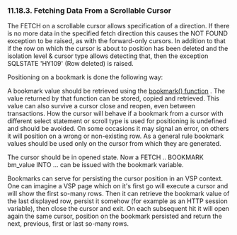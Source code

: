 <div id="plscrollfetch" class="section">

<div class="titlepage">

<div>

<div>

### 11.18.3. Fetching Data From a Scrollable Cursor

</div>

</div>

</div>

The FETCH on a scrollable cursor allows specification of a direction. If
there is no more data in the specified fetch direction this causes the
NOT FOUND exception to be raised, as with the forward-only cursors. In
addition to that if the row on which the cursor is about to position has
been deleted and the isolation level & cursor type allows detecting
that, then the exception SQLSTATE 'HY109' (Row deleted) is raised.

Positioning on a bookmark is done the following way:

A bookmark value should be retrieved using the
<a href="fn_bookmark.html" class="link" title="bookmark">bookmark()
function</a> . The value returned by that function can be stored, copied
and retrieved. This value can also survive a cursor close and reopen,
even between transactions. How the cursor will behave if a bookmark from
a cursor with different select statement or scroll type is used for
positioning is undefined and should be avoided. On some occasions it may
signal an error, on others it will position on a wrong or non-existing
row. As a general rule bookmark values should be used only on the cursor
from which they are generated.

The cursor should be in opened state. Now a FETCH .. BOOKMARK bm_value
INTO ... can be issued with the bookmark variable.

Bookmarks can serve for persisting the cursor position in an VSP
context. One can imagine a VSP page which on it's first go will execute
a cursor and will show the first so-many rows. Then it can retrieve the
bookmark value of the last displayed row, persist it somehow (for
example as an HTTP session variable), then close the cursor and exit. On
each subsequent hit it will open again the same cursor, position on the
bookmark persisted and return the next, previous, first or last so-many
rows.

</div>
